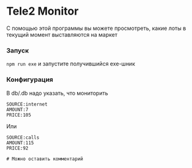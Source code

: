# Tele2 Monitor

С помощью этой программы вы можете просмотреть, какие лоты в текущий момент выставляются на маркет

 ### Запуск

`npm run exe` и запустите получившийся exe-шник

### Конфигурация

В db/.db надо указать, что мониторить

```dotenv
SOURCE:internet
AMOUNT:7
PRICE:105
```

Или

```dotenv
SOURCE:calls
AMOUNT:115
PRICE:92

# Можно оставить комментарий
```